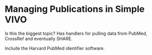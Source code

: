 # Managing Publications in Simple VIVO

Is this the biggest topic?  Has handlers for pulling data from PubMed, CrossRef and eventually SHARE.

Include the Harvard PubMed identifier software.